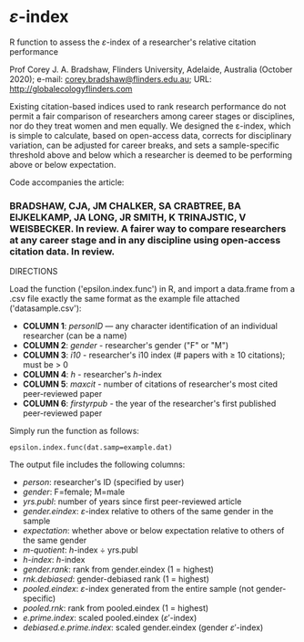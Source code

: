 # <i>ε</i>-index

R function to assess the <i>ε</i>-index of a researcher's relative citation performance

Prof Corey J. A. Bradshaw, Flinders University, Adelaide, Australia (October 2020); e-mail: corey.bradshaw@flinders.edu.au; URL: http://globalecologyflinders.com

Existing citation-based indices used to rank research performance do not permit a fair comparison of researchers among career stages or disciplines, nor do they treat women and men equally. We designed the ε-index, which is simple to calculate, based on open-access data, corrects for disciplinary variation, can be adjusted for career breaks, and sets a sample-specific threshold above and below which a researcher is deemed to be performing above or below expectation.

Code accompanies the article:

### BRADSHAW, CJA, JM CHALKER, SA CRABTREE, BA EIJKELKAMP, JA LONG, JR SMITH, K TRINAJSTIC, V WEISBECKER. In review. A fairer way to compare researchers at any career stage and in any discipline using open-access citation data. In review.

DIRECTIONS

Load the function ('epsilon.index.func') in R, and import a data.frame from a .csv file exactly the same format as the example file attached ('datasample.csv'):

- <strong>COLUMN 1</strong>: <i>personID</i> — any character identification of an individual researcher (can be a name)
- <strong>COLUMN 2</strong>: <i>gender</i> - researcher's gender ("F" or "M")
- <strong>COLUMN 3</strong>: <i>i10</i> - researcher's i10 index (# papers with ≥ 10 citations); must be > 0
- <strong>COLUMN 4</strong>: <i>h</i> - researcher's <i>h</i>-index
- <strong>COLUMN 5</strong>: <i>maxcit</i> - number of citations of researcher's most cited peer-reviewed paper
- <strong>COLUMN 6</strong>: <i>firstyrpub</i> - the year of the researcher's first published peer-reviewed paper

Simply run the function as follows:

    epsilon.index.func(dat.samp=example.dat)

The output file includes the following columns:

- <i>person</i>: researcher's ID (specified by user)
- <i>gender</i>: F=female; M=male
- <i>yrs.publ</i>: number of years since first peer-reviewed article
- <i>gender.eindex</i>: <i>ε</i>-index relative to others of the same gender in the sample
- <i>expectation</i>: whether above or below expectation relative to others of the same gender
- <i>m-quotient</i>: <i>h</i>-index ÷ yrs.publ
- <i>h-index</i>: <i>h</i>-index
- <i>gender.rank</i>: rank from gender.eindex (1 = highest)
- <i>rnk.debiased</i>: gender-debiased rank (1 = highest)
- <i>pooled.eindex</i>: <i>ε</i>-index generated from the entire sample (not gender-specific)
- <i>pooled.rnk</i>: rank from pooled.eindex (1 = highest)
- <i>e.prime.index</i>: scaled pooled.eindex (<i>ε</i>′-index)
- <i>debiased.e.prime.index</i>: scaled gender.eindex (gender <i>ε</i>′-index)
